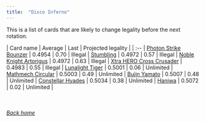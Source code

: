 ```yaml
---
title:  "Disco Inferno"
---
```


This is a list of cards that are likely to change legality before the next rotation.

| Card name | Average | Last | Projected legality |
| :-- |
[Photon Strike Bounzer](https://db.ygoprodeck.com/card/?search=Photon%20Strike%20Bounzer) | 0.4954 | 0.70 | Illegal |
[Stumbling](https://db.ygoprodeck.com/card/?search=Stumbling) | 0.4972 | 0.57 | Illegal |
[Noble Knight Artorigus](https://db.ygoprodeck.com/card/?search=Noble%20Knight%20Artorigus) | 0.4972 | 0.63 | Illegal |
[Xtra HERO Cross Crusader](https://db.ygoprodeck.com/card/?search=Xtra%20HERO%20Cross%20Crusader) | 0.4983 | 0.55 | Illegal |
[Lunalight Tiger](https://db.ygoprodeck.com/card/?search=Lunalight%20Tiger) | 0.5001 | 0.06 | Unlimited |
[Mathmech Circular](https://db.ygoprodeck.com/card/?search=Mathmech%20Circular) | 0.5003 | 0.49 | Unlimited |
[Bujin Yamato](https://db.ygoprodeck.com/card/?search=Bujin%20Yamato) | 0.5007 | 0.48 | Unlimited |
[Constellar Hyades](https://db.ygoprodeck.com/card/?search=Constellar%20Hyades) | 0.5034 | 0.38 | Unlimited |
[Haniwa](https://db.ygoprodeck.com/card/?search=Haniwa) | 0.5072 | 0.02 | Unlimited |

<br>

###### [Back home](index)